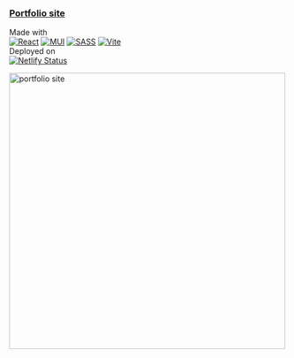 ### [Portfolio site](https://attila-huszar.netlify.app/)

Made with  
[![React](https://img.shields.io/badge/REACT-%234a4a4a.svg?logo=react&logoColor=%2361DAFB&style=flat)](https://reactjs.org/) [![MUI](https://img.shields.io/badge/MUI-%230081CB.svg?logo=mui&logoColor=white&style=flat)](https://mui.com/) [![SASS](https://img.shields.io/badge/SASS-hotpink.svg?logo=SASS&logoColor=white&style=flat)](https://sass-lang.com/) [![Vite](https://img.shields.io/badge/VITE-%23646CFF.svg?logo=vite&logoColor=white&style=flat)](https://vitejs.dev/)  
Deployed on  
[![Netlify Status](https://api.netlify.com/api/v1/badges/e9348356-4134-4652-b33b-62a8074b686e/deploy-status)](https://app.netlify.com/sites/attila-huszar/deploys)

[<img src="https://s3.eu-central-1.amazonaws.com/attila.huszar/portfolio/portfolio.jpg" alt="portfolio site" width="500">](https://attila-huszar.netlify.app/)
